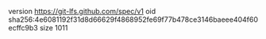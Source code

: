 version https://git-lfs.github.com/spec/v1
oid sha256:4e6081192f31d8d66629f4868952fe69f77b478ce3146baeee404f60ecffc9b3
size 1011
